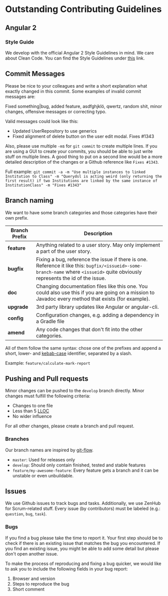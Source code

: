 # Outstanding Contributing Guidelines

## Angular 2
### Style Guide

We develop with the official Angular 2 Style Guidelines in mind. We care about Clean Code.
You can find the Style Guidelines under [this](https://angular.io/docs/ts/latest/guide/style-guide.html) link.


## Commit Messages

Please be nice to your colleagues and write a short explanation what exactly changed in this commit.
Some examples of invalid commit messages are:

Fixed something|bug, added feature, asdfghjklö, qwertz, random shit, minor changes, offensive messages or correcting typo.

Valid messages could look like this:

* Updated UserRepository to use generics
* Fixed alignment of delete button on the user edit modal. Fixes #1343

Also, please use multiple `-m`s for `git commit` to create multiple lines. If you are using a GUI to create your commits, you should be able to just write stuff on multiple lines. A good thing to put on a second line would be a more detailed description of the changes or a Github reference like `Fixes #1343`.

Full example: `git commit -a -m "Use multiple instances to linked Institution to Class" -m "Querydsl is acting weird (only returning the first result) if two Institutions are linked by the same instance of InstitutionClass" -m "Fixes #1343" `

## Branch naming

We want to have some branch categories and those categories have their own prefix.

| Branch Prefix | Description                              |
| ------------- | ---------------------------------------- |
| **feature**   | Anything related to a user story. May only implement a part of the user story. |
| **bugfix**    | Fixing a bug, reference the issue if there is one. Reference it like this: `bugfix/<issueid>-some-branch-name` where `<issueid>` quite obviously represents the id of the issue. |
| **doc**       | Changing documentation files like this one. You could also use this if you are going on a mission to Javadoc every method that exists (for example). |
| **upgrade**   | 3rd party library updates like Angular or angular-cli. |
| **config**    | Configuration changes, e.g. adding a dependency in a Gradle file |
| **amend**     | Any code changes that don't fit into the other categories. |

All of them follow the same syntax: chose one of the prefixes and append a short, lower- and [kebab-case](https://en.wikipedia.org/wiki/Letter_case#Special_case_styles) identifier, separated by a slash.

Example:
`feature/calculate-mark-report`

## Pushing and Pull requests

Minor changes can be pushed to the `develop` branch directly. Minor changes must fulfill the following criteria:

* Changes to one file
* Less than 5 [LLOC](https://en.wikipedia.org/wiki/Source_lines_of_code#Measurement_methods)
* No wider influence

For all other changes, please create a branch and pull request.

### Branches 
Our branch names are inspired by [git-flow](https://danielkummer.github.io/git-flow-cheatsheet/#getting_started).

* `master`: Used for releases only
* `develop`: Should only contain finished, tested and stable features
* `feature/my-awesome-feature`: Every feature gets a branch and it can be unstable or even unbuildable.

## Issues
We use Github issues to track bugs and tasks. Additionally, we use ZenHub for Scrum-related stuff.
Every issue (by contributors) must be labeled (e.g.: `question`, `bug`, `task`).

### Bugs
If you find a bug please take the time to report it.
Your first step should be to check if there is an existing issue that matches the bug you encountered. If you find an existing issue, you might be able to add some detail but please don't open another issue.


To make the process of reproducing and fixing a bug quicker, we would like to ask you to include the following fields in your bug report:

1. Browser and version
2. Steps to reproduce the bug
3. Short comment

